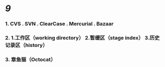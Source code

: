 # *9*
### 1. CVS . SVN . ClearCase . Mercurial . Bazaar

### 2. 1.工作区（working directory） 2.暂缓区（stage index） 3.历史记录区（history）

### 3. 章鱼猫（Octocat）
